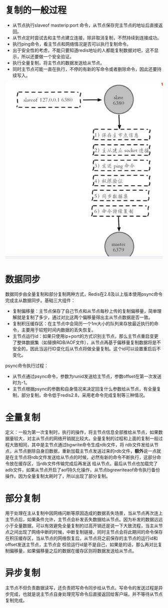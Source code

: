 # 复制的一般过程  
- 从节点执行slaveof masterip:port 命令，从节点保存完主节点的地址后直接返回。  
- 从节点定时尝试去和主节点建立连接，除非取消复制，不然持续到连接成功。  
- 执行ping命令，看主节点和网络情况是否可以执行复制命令。  
- 出于安全性的考虑，不能只要知道redis地址的人都能复制数据对吧，这不显示，所以还要做一个安全验证。  
- 执行全量复制，将主节点的数据发送给从节点。  
- 同时主节点可能一直在执行，不停的有新的写命令或者删除命令，因此还要持续写入。  

![主从复制过程](https://github.com/781303842/Mainstudy/blob/master/ALLIMG/%E5%A4%8D%E5%88%B6%E8%BF%87%E7%A8%8B.png)  

# 数据同步  
数据同步由全量复制和部分复制两种方式，Redis在2.8及以上版本使用psync命令完成主从数据同步。基础三大组件：
- 复制偏移量：主节点保存了自己节点和从节点每秒上传的复制偏移量，简单理解就是复制了多少，通过对比这两个偏移量得出主从节点数据是否一致。  
- 复制积压缓存区：在主节点中会简历一个1m大小的队列来存放最近执行的命令，主要用于较短时间内数据的丢失恢复。
- 主节点运行id：如果只使用ip+port的方式识别主节点，那么主节点重启变更了整体数据集（如替换RDB/AOF文件），从节点再基于偏移量复制数据将是不安全的，因此当运行ID变化后从节点将做全量复制。这个id可以设置重启后不变化。

psync命令执行过程：  
- 从节点通过psync命令，参数为runid发送给主节点，参数offset在第一次发送时为-1。
- 主节点根据psync的参数和自身情况来决定回复什么参数给从节点，有全量复制，部分复制，命令低于redis2.8，采用老命令完成复制等三种情况。

# 全量复制  

定义：一般为第一次复制时，执行的操作，将主节点信息全部推给从节点，如果数据量较大，对主从节点的网络开销就比较大。全量复制的过程和上面的复制一般过程大致相同，其中是主节点通过bgwrite命令生成rdb文件，将
rdb文件发给从节点，从节点删除自身旧数据，重新加载主节点发送过来的rdb文件，**额外**说一点就是在主节点将rdb文件发送给从节点的时候，必然有新的命令不断执行，这部分命令放在缓存区，当rdb文件传输完成后再发送
给从节点。最后从节点也加载完了adb文件，如果从节点开启了aof持久化操作，从节点bgrewriteaof命令执行备份操作。因为全量复制太耗时了，所以出现了部分复制。



# 部分复制  

用于处理在主从复制中因网络闪断等原因造成的数据丢失场景，当从节点再次连上主节点后，如果条件允许，主节点会补发丢失数据给从节点。因为补发的数据远远小于全量数据，可以有效避免全量复制的过高开销还是说一下大致流程，当主从节点之间出现了网络中断的时候，中断复制链接，同时主节点会将此期间的命令保存在积压缓存区，当从节点的网络恢复后，从节点将之前保存的主节点的运行id和offset发送主节点，主节点会
校验运行id是不是自己，如果是的话，那么再对比复制偏移量，如果偏移量之后的数据在缓存区则将数据发送给从节点。  

# 异步复制  
主节点不但负责数据读写，还负责把写命令同步给从节点。写命令的发送过程是异步完成，也就是说主节点自身处理完写命令后直接返回给客户端，并不等待从节点复制完成。

